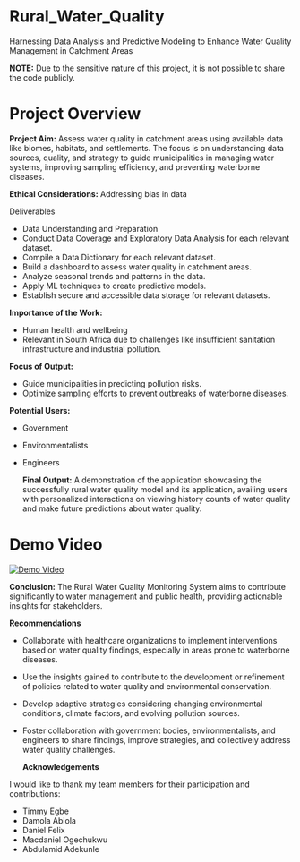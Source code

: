 # Rural_Water_Quality
Harnessing Data Analysis and Predictive Modeling to Enhance Water Quality Management in Catchment Areas

**NOTE:** Due to the sensitive nature of this project, it is not possible to share the code publicly.

# Project Overview
**Project Aim:**
Assess water quality in catchment areas using available data like biomes, habitats, and settlements. The focus is on understanding data sources, quality, and strategy to guide municipalities in managing water systems, improving sampling efficiency, and preventing waterborne diseases.

**Ethical Considerations:**
Addressing bias in data

Deliverables
- Data Understanding and Preparation
- Conduct Data Coverage and Exploratory Data Analysis for each relevant dataset.
- Compile a Data Dictionary for each relevant dataset.
- Build a dashboard to assess water quality in catchment areas.
- Analyze seasonal trends and patterns in the data.
- Apply ML techniques to create predictive models.
- Establish secure and accessible data storage for relevant datasets.

**Importance of the Work:**
- Human health and wellbeing
- Relevant in South Africa due to challenges like insufficient sanitation infrastructure and industrial pollution.

**Focus of Output:**
- Guide municipalities in predicting pollution risks.
- Optimize sampling efforts to prevent outbreaks of waterborne diseases.

**Potential Users:**
- Government
- Environmentalists
- Engineers

  **Final Output:**
A demonstration of the application showcasing the successfully rural water quality model and its application, availing users with personalized interactions on viewing history counts of water quality and make future predictions about water quality.

# Demo Video
[![Demo Video](https://img.youtube.com/vi/aiPUkykGpmY/0.jpg)](https://youtu.be/aiPUkykGpmY)

**Conclusion:**
The Rural Water Quality Monitoring System aims to contribute significantly to water management and public health, providing actionable insights for stakeholders.

**Recommendations**
- Collaborate with healthcare organizations to implement interventions based on water quality findings, especially in areas prone to waterborne diseases.
- Use the insights gained to contribute to the development or refinement of policies related to water quality and environmental conservation.
- Develop adaptive strategies considering changing environmental conditions, climate factors, and evolving pollution sources.
- Foster collaboration with government bodies, environmentalists, and engineers to share findings, improve strategies, and collectively address water quality challenges.

  **Acknowledgements**

I would like to thank my team members for their participation and contributions:
- Timmy Egbe
- Damola Abiola
- Daniel Felix
- Macdaniel Ogechukwu
- Abdulamid Adekunle

